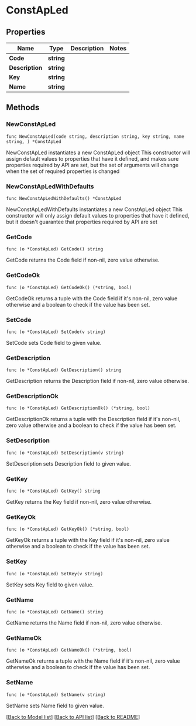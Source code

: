 # ConstApLed

## Properties

Name | Type | Description | Notes
------------ | ------------- | ------------- | -------------
**Code** | **string** |  | 
**Description** | **string** |  | 
**Key** | **string** |  | 
**Name** | **string** |  | 

## Methods

### NewConstApLed

`func NewConstApLed(code string, description string, key string, name string, ) *ConstApLed`

NewConstApLed instantiates a new ConstApLed object
This constructor will assign default values to properties that have it defined,
and makes sure properties required by API are set, but the set of arguments
will change when the set of required properties is changed

### NewConstApLedWithDefaults

`func NewConstApLedWithDefaults() *ConstApLed`

NewConstApLedWithDefaults instantiates a new ConstApLed object
This constructor will only assign default values to properties that have it defined,
but it doesn't guarantee that properties required by API are set

### GetCode

`func (o *ConstApLed) GetCode() string`

GetCode returns the Code field if non-nil, zero value otherwise.

### GetCodeOk

`func (o *ConstApLed) GetCodeOk() (*string, bool)`

GetCodeOk returns a tuple with the Code field if it's non-nil, zero value otherwise
and a boolean to check if the value has been set.

### SetCode

`func (o *ConstApLed) SetCode(v string)`

SetCode sets Code field to given value.


### GetDescription

`func (o *ConstApLed) GetDescription() string`

GetDescription returns the Description field if non-nil, zero value otherwise.

### GetDescriptionOk

`func (o *ConstApLed) GetDescriptionOk() (*string, bool)`

GetDescriptionOk returns a tuple with the Description field if it's non-nil, zero value otherwise
and a boolean to check if the value has been set.

### SetDescription

`func (o *ConstApLed) SetDescription(v string)`

SetDescription sets Description field to given value.


### GetKey

`func (o *ConstApLed) GetKey() string`

GetKey returns the Key field if non-nil, zero value otherwise.

### GetKeyOk

`func (o *ConstApLed) GetKeyOk() (*string, bool)`

GetKeyOk returns a tuple with the Key field if it's non-nil, zero value otherwise
and a boolean to check if the value has been set.

### SetKey

`func (o *ConstApLed) SetKey(v string)`

SetKey sets Key field to given value.


### GetName

`func (o *ConstApLed) GetName() string`

GetName returns the Name field if non-nil, zero value otherwise.

### GetNameOk

`func (o *ConstApLed) GetNameOk() (*string, bool)`

GetNameOk returns a tuple with the Name field if it's non-nil, zero value otherwise
and a boolean to check if the value has been set.

### SetName

`func (o *ConstApLed) SetName(v string)`

SetName sets Name field to given value.



[[Back to Model list]](../README.md#documentation-for-models) [[Back to API list]](../README.md#documentation-for-api-endpoints) [[Back to README]](../README.md)


